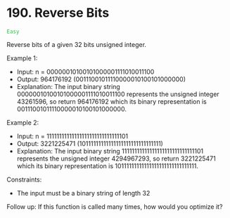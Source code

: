 # 190. Reverse Bits

<code style="color:rgb(40, 194, 68);">Easy</code>

Reverse bits of a given 32 bits unsigned integer.

Example 1:

- Input: n = 00000010100101000001111010011100
- Output: 964176192 (00111001011110000010100101000000)
- Explanation: The input binary string 00000010100101000001111010011100 represents the unsigned integer 43261596, so return 964176192 which its binary representation is 00111001011110000010100101000000.

Example 2:

- Input: n = 11111111111111111111111111111101
- Output: 3221225471 (10111111111111111111111111111111)
- Explanation: The input binary string 11111111111111111111111111111101 represents the unsigned integer 4294967293, so return 3221225471 which its binary representation is 10111111111111111111111111111111.

Constraints:

- The input must be a binary string of length 32

Follow up: If this function is called many times, how would you optimize it?
